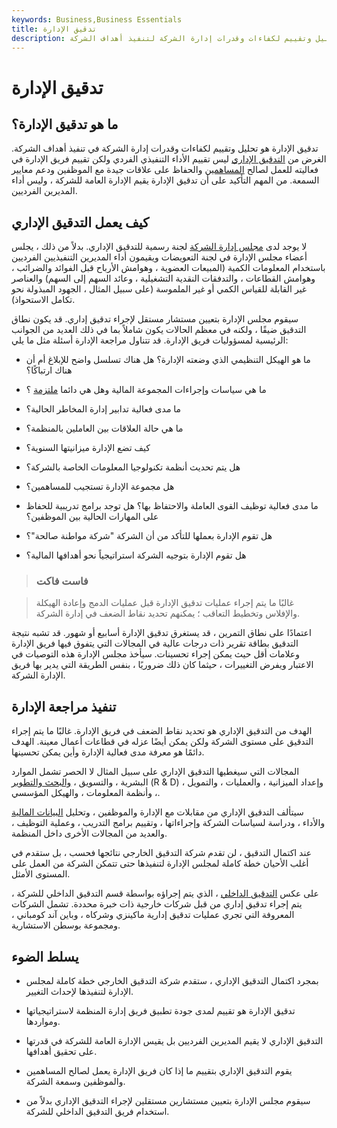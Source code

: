 ```yaml
---
keywords: Business,Business Essentials
title: تدقيق الإدارة
description: تدقيق الإدارة هو تحليل وتقييم لكفاءات وقدرات إدارة الشركة لتنفيذ أهداف الشركة.
---
```


# تدقيق الإدارة
## ما هو تدقيق الإدارة؟

تدقيق الإدارة هو تحليل وتقييم لكفاءات وقدرات إدارة الشركة في تنفيذ أهداف الشركة. الغرض من [التدقيق الإداري](/audit) ليس تقييم الأداء التنفيذي الفردي ولكن تقييم فريق الإدارة في فعاليته للعمل لصالح [المساهمين](/shareholder) والحفاظ على علاقات جيدة مع الموظفين ودعم معايير السمعة. من المهم التأكيد على أن تدقيق الإدارة يقيم الإدارة العامة للشركة ، وليس أداء المديرين الفرديين.

## كيف يعمل التدقيق الإداري

لا يوجد لدى [مجلس إدارة الشركة](/boardofdirectors) لجنة رسمية للتدقيق الإداري. بدلاً من ذلك ، يجلس أعضاء مجلس الإدارة في لجنة التعويضات ويقيمون أداء المديرين التنفيذيين الفرديين باستخدام المعلومات الكمية (المبيعات العضوية ، وهوامش الأرباح قبل الفوائد والضرائب ، وهوامش القطاعات ، والتدفقات النقدية التشغيلية ، وعائد السهم إلى السهم) والعناصر غير القابلة للقياس الكمي أو غير الملموسة (على سبيل المثال ، الجهود المبذولة نحو تكامل الاستحواذ).

سيقوم مجلس الإدارة بتعيين مستشار مستقل لإجراء تدقيق إداري. قد يكون نطاق التدقيق ضيقًا ، ولكنه في معظم الحالات يكون شاملاً بما في ذلك العديد من الجوانب الرئيسية لمسؤوليات فريق الإدارة. قد تتناول مراجعة الإدارة أسئلة مثل ما يلي:

- ما هو الهيكل التنظيمي الذي وضعته الإدارة؟ هل هناك تسلسل واضح للإبلاغ أم أن هناك ارتباكًا؟

- ما هي سياسات وإجراءات المجموعة المالية وهل هي دائما [ملتزمة](/compliance-program) ؟

- ما مدى فعالية تدابير إدارة المخاطر الحالية؟

- ما هي حالة العلاقات بين العاملين بالمنظمة؟

- كيف تضع الإدارة ميزانيتها السنوية؟

- هل يتم تحديث أنظمة تكنولوجيا المعلومات الخاصة بالشركة؟

- هل مجموعة الإدارة تستجيب للمساهمين؟

- ما مدى فعالية توظيف القوى العاملة والاحتفاظ بها؟ هل توجد برامج تدريبية للحفاظ على المهارات الحالية بين الموظفين؟

- هل تقوم الإدارة بعملها للتأكد من أن الشركة "شركة مواطنة صالحة"؟

- هل تقوم الإدارة بتوجيه الشركة استراتيجياً نحو أهدافها المالية؟

> ### فاست فاكت

> غالبًا ما يتم إجراء عمليات تدقيق الإدارة قبل عمليات الدمج وإعادة الهيكلة والإفلاس وتخطيط التعاقب ؛ يمكنهم تحديد نقاط الضعف في إدارة الشركة.

>

اعتمادًا على نطاق التمرين ، قد يستغرق تدقيق الإدارة أسابيع أو شهور. قد تشبه نتيجة التدقيق بطاقة تقرير ذات درجات عالية في المجالات التي يتفوق فيها فريق الإدارة وعلامات أقل حيث يمكن إجراء تحسينات. سيأخذ مجلس الإدارة هذه التوصيات في الاعتبار ويفرض التغييرات ، حيثما كان ذلك ضروريًا ، بنفس الطريقة التي يدير بها فريق الإدارة الشركة.

## تنفيذ مراجعة الإدارة

الهدف من التدقيق الإداري هو تحديد نقاط الضعف في فريق الإدارة. غالبًا ما يتم إجراء التدقيق على مستوى الشركة ولكن يمكن أيضًا عزله في قطاعات أعمال معينة. الهدف دائمًا هو معرفة مدى فعالية الإدارة وأين يمكن تحسينها.

المجالات التي سيغطيها التدقيق الإداري على سبيل المثال لا الحصر تشمل الموارد البشرية ، والتسويق ، [والبحث والتطوير](/randd) (R & D) ، وإعداد الميزانية ، والعمليات ، والتمويل ، وأنظمة المعلومات ، والهيكل المؤسسي.

سيتألف التدقيق الإداري من مقابلات مع الإدارة والموظفين ، وتحليل [البيانات المالية](/financial-statements) والأداء ، ودراسة لسياسات الشركة وإجراءاتها ، وتقييم برامج التدريب ، وعملية التوظيف ، والعديد من المجالات الأخرى داخل المنظمة.

عند اكتمال التدقيق ، لن تقدم شركة التدقيق الخارجي نتائجها فحسب ، بل ستقدم في أغلب الأحيان خطة كاملة لمجلس الإدارة لتنفيذها حتى تتمكن الشركة من العمل على المستوى الأمثل.

على عكس [التدقيق الداخلي](/internalaudit) ، الذي يتم إجراؤه بواسطة قسم التدقيق الداخلي للشركة ، يتم إجراء تدقيق إداري من قبل شركات خارجية ذات خبرة محددة. تشمل الشركات المعروفة التي تجري عمليات تدقيق إدارية ماكينزي وشركاه ، وباين آند كومباني ، ومجموعة بوسطن الاستشارية.

## يسلط الضوء

- بمجرد اكتمال التدقيق الإداري ، ستقدم شركة التدقيق الخارجي خطة كاملة لمجلس الإدارة لتنفيذها لإحداث التغيير.

- تدقيق الإدارة هو تقييم لمدى جودة تطبيق فريق إدارة المنظمة لاستراتيجياتها ومواردها.

- التدقيق الإداري لا يقيم المديرين الفرديين بل يقيس الإدارة العامة للشركة في قدرتها على تحقيق أهدافها.

- يقوم التدقيق الإداري بتقييم ما إذا كان فريق الإدارة يعمل لصالح المساهمين والموظفين وسمعة الشركة.

- سيقوم مجلس الإدارة بتعيين مستشارين مستقلين لإجراء التدقيق الإداري بدلاً من استخدام فريق التدقيق الداخلي للشركة.

